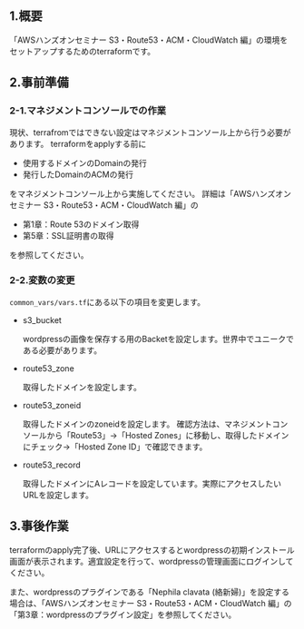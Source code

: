## 1.概要
「AWSハンズオンセミナー S3・Route53・ACM・CloudWatch 編」の環境をセットアップするためのterraformです。

## 2.事前準備
### 2-1.マネジメントコンソールでの作業
現状、terrafromではできない設定はマネジメントコンソール上から行う必要があります。
terraformをapplyする前に

* 使用するドメインのDomainの発行
* 発行したDomainのACMの発行

をマネジメントコンソール上から実施してください。
詳細は「AWSハンズオンセミナー S3・Route53・ACM・CloudWatch 編」の

* 第1章：Route 53のドメイン取得
* 第5章：SSL証明書の取得

を参照してください。

### 2-2.変数の変更
```common_vars/vars.tf```にある以下の項目を変更します。

* s3_bucket

  wordpressの画像を保存する用のBacketを設定します。世界中でユニークである必要があります。

* route53_zone

  取得したドメインを設定します。

* route53_zoneid

  取得したドメインのzoneidを設定します。
  確認方法は、マネジメントコンソールから「Route53」→「Hosted Zones」に移動し、取得したドメインにチェック→「Hosted Zone ID」で確認できます。

* route53_record

  取得したドメインにAレコードを設定しています。実際にアクセスしたいURLを設定します。

## 3.事後作業
terraformのapply完了後、URLにアクセスするとwordpressの初期インストール画面が表示されます。適宜設定を行って、wordpressの管理画面にログインしてください。

また、wordpressのプラグインである「Nephila clavata (絡新婦)」を設定する場合は、「AWSハンズオンセミナー S3・Route53・ACM・CloudWatch 編」の「第3章：wordpressのプラグイン設定」を参照してください。